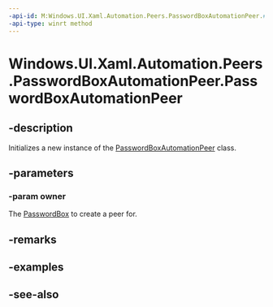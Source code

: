```yaml
---
-api-id: M:Windows.UI.Xaml.Automation.Peers.PasswordBoxAutomationPeer.#ctor(Windows.UI.Xaml.Controls.PasswordBox)
-api-type: winrt method
---
```


<!-- Method syntax
public PasswordBoxAutomationPeer(Windows.UI.Xaml.Controls.PasswordBox owner)
-->

# Windows.UI.Xaml.Automation.Peers.PasswordBoxAutomationPeer.PasswordBoxAutomationPeer

## -description
Initializes a new instance of the [PasswordBoxAutomationPeer](passwordboxautomationpeer.md) class.


## -parameters
### -param owner
The [PasswordBox](../windows.ui.xaml.controls/passwordbox.md) to create a peer for.

## -remarks

## -examples

## -see-also
